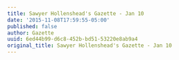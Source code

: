 ```yaml
---
title: Sawyer Hollenshead's Gazette - Jan 10
date: '2015-11-08T17:59:55-05:00'
published: false
author: Gazette
uuid: 6ed44b99-d6c8-452b-bd51-53220e8ab9a4
original_title: Sawyer Hollenshead's Gazette - Jan 10
---
```


